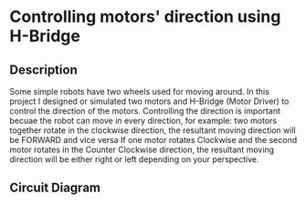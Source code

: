 # Controlling motors' direction using H-Bridge

## Description
Some simple robots have two wheels used for moving around.
In this project I designed or simulated two motors and H-Bridge (Motor Driver) to control the direction of the motors. Controlling the direction is important becuae the robot can move in every direction, for example:
two motors together rotate in the clockwise direction, the resultant moving direction will be FORWARD and vice versa
If one motor rotates Clockwise and the second motor rotates in the Counter Clockwise direction, the resultant moving direction will be either right or left depending on your perspective.


## Circuit Diagram


